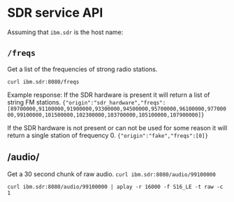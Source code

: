 # SDR service API

Assuming that `ibm.sdr` is the host name:

## `/freqs`
Get a list of the frequencies of strong radio stations.

`curl ibm.sdr:8080/freqs`

Example response:
If the SDR hardware is present it will return a list of string FM stations.
`{"origin":"sdr_hardware","freqs":[89700000,91100000,91900000,93300000,94500000,95700000,96100000,97700000,99100000,101500000,102300000,103700000,105100000,107900000]}`

If the SDR hardware is not present or can not be used for some reason it will return a single station of frequency 0.
`{"origin":"fake","freqs":[0]}`

## /audio/<freq>
Get a 30 second chunk of raw audio.
`curl ibm.sdr:8080/audio/99100000`

`curl ibm.sdr:8080/audio/99100000 | aplay -r 16000 -f S16_LE -t raw -c 1`
